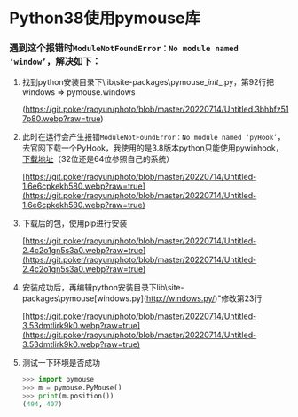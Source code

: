 # Python38使用pymouse库

### 遇到这个报错时`ModuleNotFoundError：No module named ‘window’`，解决如下：

1. 找到python安装目录下\lib\site-packages\pymouse_*init*_.py，第92行把windows => pymouse.windows
    
    (https://git.poker/raoyun/photo/blob/master/20220714/Untitled.3bhbfz517p80.webp?raw=true)
    
2. 此时在运行会产生报错`ModuleNotFoundError：No module named ‘pyHook’`，去官网下载一个PyHook，我使用的是3.8版本python只能使用pywinhook，[下载地址](https://www.lfd.uci.edu/~gohlke/pythonlibs/#pywinhook)（32位还是64位参照自己的系统）
    
    [https://git.poker/raoyun/photo/blob/master/20220714/Untitled-1.6e6cpkekh580.webp?raw=true](https://git.poker/raoyun/photo/blob/master/20220714/Untitled-1.6e6cpkekh580.webp?raw=true)
    
3. 下载后的包，使用pip进行安装
    
    [https://git.poker/raoyun/photo/blob/master/20220714/Untitled-2.4c2o1gn5s3a0.webp?raw=true](https://git.poker/raoyun/photo/blob/master/20220714/Untitled-2.4c2o1gn5s3a0.webp?raw=true)
    
4. 安装成功后，再编辑python安装目录下lib\site-packages\pymouse\[windows.py](http://windows.py/)"修改第23行
    
    [https://git.poker/raoyun/photo/blob/master/20220714/Untitled-3.53dmtlirk9k0.webp?raw=true](https://git.poker/raoyun/photo/blob/master/20220714/Untitled-3.53dmtlirk9k0.webp?raw=true)
    
5. 测试一下环境是否成功
    
    ```python
    >>> import pymouse
    >>> m = pymouse.PyMouse()
    >>> print(m.position())
    (494, 407)
    ```

